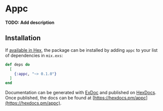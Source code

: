 # Appc

**TODO: Add description**

## Installation

If [available in Hex](https://hex.pm/docs/publish), the package can be installed
by adding `appc` to your list of dependencies in `mix.exs`:

```elixir
def deps do
  [
    {:appc, "~> 0.1.0"}
  ]
end
```

Documentation can be generated with [ExDoc](https://github.com/elixir-lang/ex_doc)
and published on [HexDocs](https://hexdocs.pm). Once published, the docs can
be found at [https://hexdocs.pm/appc](https://hexdocs.pm/appc).

